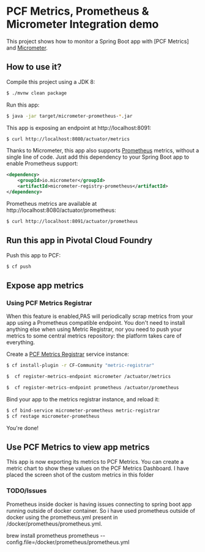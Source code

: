 # PCF Metrics, Prometheus & Micrometer Integration demo

This project shows how to monitor a Spring Boot app with
[PCF Metrics]
and [Micrometer](https://micrometer.io).

## How to use it?

Compile this project using a JDK 8:
```bash
$ ./mvnw clean package
```

Run this app:
```bash
$ java -jar target/micrometer-prometheus-*.jar
```

This app is exposing an endpoint at http://localhost:8091:
```bash
$ curl http://localhost:8080/actuator/metrics
```


Thanks to Micrometer, this app also supports
[Prometheus](https://prometheus.io/) metrics,
without a single line of code.
Just add this dependency to your Spring Boot app to enable
Prometheus support:

```xml
<dependency>
    <groupId>io.micrometer</groupId>
    <artifactId>micrometer-registry-prometheus</artifactId>
</dependency>
```

Prometheus metrics are available at http://localhost:8080/actuator/prometheus:

```bash
$ curl http://localhost:8091/actuator/prometheus
```

## Run this app in Pivotal Cloud Foundry

Push this app to PCF:
```bash
$ cf push
```

## Expose app metrics

### Using PCF Metrics Registrar
When this feature is enabled,PAS will periodically scrap metrics from your app using a Prometheus
compatible endpoint. You don't need to install anything else when
using Metric Registrar, nor you need to push your metrics to some
central metrics repository: the platform takes care of everything.

Create a [PCF Metrics Registrar](https://docs.pivotal.io/platform/2-7/metric-registrar/using.html) service instance:
```bash
$ cf install-plugin -r CF-Community "metric-registrar"

$  cf register-metrics-endpoint micrometer /actuator/metrics

$  cf register-metrics-endpoint prometheus /actuator/prometheus
```

Bind your app to the metrics registrar instance, and reload it:
```bash
$ cf bind-service micrometer-prometheus metric-registrar
$ cf restage micrometer-prometheus
```

You're done!

## Use PCF Metrics to view app metrics

This app is now exporting its metrics to PCF Metrics.
You can create a metric chart to show these values on the PCF Metrics Dashboard.
I have placed the screen shot of the custom metrics in this folder


### TODO/Issues

Prometheus inside docker is having issues connecting to spring boot app running
outside of docker container. So i have used prometheus outside of docker
using the prometheus.yml present in /docker/prometheus/prometheus.yml.

brew install prometheus
prometheus --config.file=/docker/prometheus/prometheus.yml


